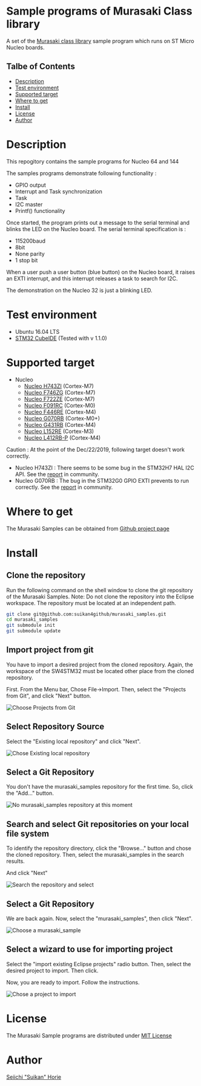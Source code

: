 # Sample programs of Murasaki Class library
A set of the [Murasaki class library](https://github.com/suikan4github/murasaki) sample program which runs on ST Micro Nucleo boards.

## Talbe of Contents
 * [Description](#description)
 * [Test environment](#test-environment)
 * [Supported target](#supported-target)
 * [Where to get](#where-to-get)
 * [Install](#install)
 * [License](#license)
 * [Author](#author)
# Description

This repogitory contains the sample programs for  Nucleo 64 and 144
 
The samples programs  demonstrate following functionality :
 * GPIO output
 * Interrupt and Task synchronization
 * Task
 * I2C master
 * Printf() functionality

Once started, the program prints out a message to the serial terminal and blinks the LED on the Nucleo board. The serial terminal specification is :
 * 115200baud
 * 8bit
 * None parity
 * 1 stop bit

When a user push a user button (blue button) on the Nucleo board, it raises an EXTI interrupt, and this interrupt releases a task to search for I2C.

The demonstration on the Nucleo 32 is just a blinking LED.

# Test environment
* Ubuntu 16.04 LTS
* [STM32 CubeIDE](https://www.st.com/en/development-tools/stm32cubeide.html) (Tested with v 1.1.0)

# Supported target
* Nucleo
   * [Nucleo H743ZI](https://www.st.com/en/evaluation-tools/nucleo-h743zi.html) (Cortex-M7)
   * [Nucleo F746ZG](https://www.st.com/en/evaluation-tools/nucleo-f746zg.html) (Cortex-M7)
   * [Nucleo F722ZE](https://www.st.com/en/evaluation-tools/nucleo-f722ze.html) (Cortex-M7)
   * [Nucleo F091RC](https://www.st.com/en/evaluation-tools/nucleo-f091rc.html) (Cortex-M0)
   * [Nucleo F446RE](https://www.st.com/en/evaluation-tools/nucleo-f446re.html) (Cortex-M4)
   * [Nucleo G070RB](https://www.st.com/en/evaluation-tools/nucleo-g070rb.html) (Cortex-M0+)
   * [Nucleo G431RB](https://www.st.com/en/evaluation-tools/nucleo-g431rb.html) (Cortex-M4)
   * [Nucleo L152RE](https://www.st.com/en/evaluation-tools/nucleo-l152re.html) (Cortex-M3)
   * [Nucleo L412RB-P](https://www.st.com/en/evaluation-tools/nucleo-l412rb-p.html) (Cortex-M4)

Caution : At the point of the Dec/22/2019, following target doesn't work correctly. 
 * Nucleo H743ZI : There seems to be some bug in the STM32H7 HAL I2C API. See the [report](https://community.st.com/s/question/0D50X0000BoyRlfSQE/bug-report-h743-hali2ctransmitit-respond-incorrectly-when-it-receives-nak) in community. 
 * Nucleo G070RB : The bug in the STM32G0 GPIO EXTI prevents to run correctly. See the [report](https://community.st.com/s/question/0D50X0000BsQkwcSQC/stm32g0-hal-exti-callback-implementation-is-buggy) in community. 

# Where to get
The Murasaki Samples can be obtained from [Github project page](https://github.com/suikan4github/murasaki_samples/)

# Install
## Clone the repository
Run the following command on the shell window to clone the git repository of the Murasaki Samples. Note: Do not clone the repository into the Eclipse workspace. The repository must be located at an independent path.
```bash
git clone git@github.com:suikan4github/murasaki_samples.git
cd murasaki_samples
git submodule init
git submodule update
```
## Import project from git
You have to import a desired project from the cloned repository. Again, the workspace of the SW4STM32 must be located other place from the cloned repository.

First. From the Menu bar, Chose File->Import. Then, select the "Projects from Git", and click "Next" button.

![Choose Projects from Git](screenshots/Screenshot_from_2019-02-14_07-05-27.png)
## Select Repository Source
Select the "Existing local repository" and click "Next".

![Chose Existing local repository](screenshots/Screenshot_from_2019-02-14_07-05-42.png)
## Select a Git Repository
You don't have the murasaki_samples repository for the first time. So, click the "Add..." button.

![No murasaki_samples repository at this moment](screenshots/Screenshot_from_2019-02-14_07-06-01.png)
## Search and select Git repositories on your local file system
To identify the repository directory, click the "Browse..." button and chose the cloned repository. Then, select the murasaki_samples in the search results.

And click "Next"

![Search the repository and select](screenshots/Screenshot_from_2019-02-14_07-06-26.png)
## Select a Git Repository
We are back again. Now, select the "murasaki_samples", then click "Next".

![Choose a murasaki_sample](screenshots/Screenshot_from_2019-02-14_07-06-35.png)
## Select a wizard to use for importing project

Select the "import existing Eclipse projects" radio button. Then, select the desired project to import. Then click.

Now, you are ready to import. Follow the instructions.

![Chose a project to import](screenshots/Screenshot_from_2019-02-14_07-06-50.png)
# License
The Murasaki Sample programs are distributed under [MIT License](https://github.com/suikan4github/murasaki_samples/blob/master/LICENSE)
# Author
[Seiichi "Suikan" Horie](https://github.com/suikan4github)
